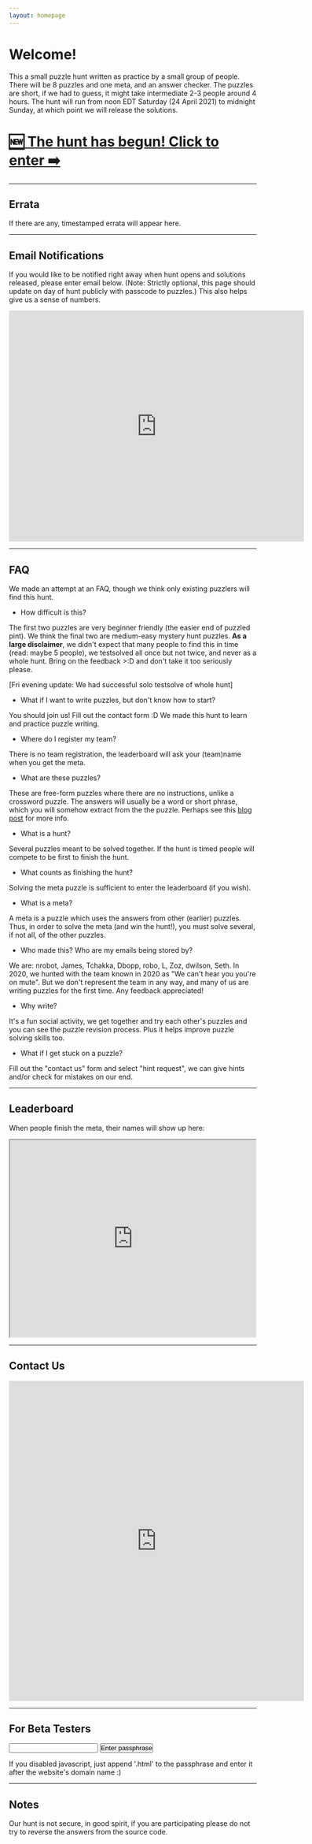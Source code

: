 ```yaml
---
layout: homepage 
---
```



# Welcome!

This a small puzzle hunt written as practice by a small group of people. There
will be 8 puzzles and one meta, and an answer checker. The puzzles are short, if
we had to guess, it might take intermediate 2-3 people around 4 hours. 
The hunt will run from noon EDT Saturday (24 April 2021) to midnight Sunday, at
which point we will release the solutions. 

# [🆕 The hunt has begun! Click to enter ➡️ ]({{site.baseurl}}/Welcome%20to%20mini%20hunt!.html)


<!--<h2><p style="text-align: center;">Hunt will begin in:</p></h2>-->
<!--<div class="countdown" id="countdown">-->
<!--<ul>-->
<!--<li><span id="days"></span><br>days</li>-->
<!--<li><span id="hours"></span><br>Hours</li>-->
<!--<li><span id="minutes"></span><br>Minutes</li>-->
<!--<li><span id="seconds"></span><br>Seconds</li>-->
<!--</ul>-->
<!--</div>-->

---

## Errata

If there are any, timestamped errata will appear here.

---

## Email Notifications 

If you would like to be notified right away when hunt opens and solutions
released, please enter email below. (Note: Strictly optional, this page should
update on day of hunt publicly with passcode to puzzles.) This also helps give us a sense
of numbers.

<iframe
src="https://docs.google.com/forms/d/e/1FAIpQLSddbKOTJN2E_08dYiGlicGEMlBbXj4gFeyfdSeHHt9oPgk2MQ/viewform?embedded=true"
width="600" height="469" frameborder="0" marginheight="0"
marginwidth="0">Loading…</iframe>


---

## FAQ

We made an attempt at an FAQ, though we think only existing puzzlers will find
this hunt. 

- How difficult is this?

The first two puzzles are very beginner friendly (the easier end of
puzzled pint). We think the final two are medium-easy mystery hunt puzzles. **As a
large disclaimer**, we didn't expect that many people to find this in time
(read: maybe 5 people), we testsolved all once but not twice, and never as a
whole hunt. Bring on the feedback >:D and don't take it too seriously please.

[Fri evening update: We had successful solo testsolve of whole hunt]

- What if I want to write puzzles, but don't know how to start?

You should join us! Fill out the contact form :D We made this hunt to learn and
practice puzzle writing.

- Where do I register my team?

There is no team registration, the leaderboard will ask your
(team)name when you get the meta. 

- What are these puzzles?

These are free-form puzzles where there are no instructions, unlike a crossword
puzzle. The answers will usually be a word or short phrase, which you will
somehow extract from the the puzzle. Perhaps see this [blog
post](https://blog.vero.site/post/puzzlehunts) for more info.

- What is a hunt?

Several puzzles meant to be solved together. If the hunt is timed people will
compete to be first to finish the hunt.

- What counts as finishing the hunt?

Solving the meta puzzle is sufficient to enter the leaderboard (if you wish).

- What is a meta?

A meta is a puzzle which uses the answers from other (earlier) puzzles.
Thus, in order to solve the meta (and win the hunt!), you must solve several, if
not all, of the other puzzles.

- Who made this? Who are my emails being stored by? 

We are: nrobot, James, Tchakka, Dbopp, robo, L, Zoz, dwilson, Seth. In 2020, we
hunted with the team known in 2020 as "We can't hear you you're on mute". But we
don't represent the team in any way, and many of us are writing puzzles for the
first time. Any feedback appreciated!

- Why write?

It's a fun social activity, we get together and try each other's puzzles and you
can see the puzzle revision process. Plus it helps improve puzzle solving skills
too. 

- What if I get stuck on a puzzle?

Fill out the "contact us" form and select "hint request", we can give hints and/or check for mistakes on
our end.

---

## Leaderboard

When people finish the meta, their names will show up here:

<iframe src="https://docs.google.com/spreadsheets/d/e/2PACX-1vTx5MtV4QKFO5hq7QppPUx2qEvJV29TNfVR80uxloN7fPoFcjyl3qHpCY8d5ZBkIgfYlHJFldXvXIKN/pubhtml?gid=318061438&amp;single=true&amp;widget=true&amp;headers=false" width="500" height="400"></iframe>

---


## Contact Us

<iframe
src="https://docs.google.com/forms/d/e/1FAIpQLSecPTIR03lfSIbjxPjdts8dzLb5_fOnueDb78aLXT0z6CKyBw/viewform?embedded=true"
width="600" height="650" frameborder="0" marginheight="0"
marginwidth="0">Loading…</iframe>


---

## For Beta Testers

<form id="form" onsubmit="return false;">
<input style="padding:0px" type="text" id="submitpass" size="20"/>
<input style="padding:0px" type="submit" value='Enter passphrase' onclick="makeURL();" />
</form>
<div id='divurl'></div>
<noscript>
If you disabled javascript, just append '.html' to the passphrase and enter it
after the website's domain name :)
</noscript>
<br>

---

## Notes

Our hunt is not secure, in good spirit, if you are participating please do not
try to reverse the answers from the source code.

<script>
function makeURL() {
    passphrase = document.getElementById("submitpass").value;
    divurl = document.getElementById('divurl');
    html = '<br><h3>If the passphrase is correct, this URL will work: <br><br>';
    html += '<a href="' + String(passphrase) + '.html">Link</a>';
    html += '<br><br>Otherwise you will get a 404 error</h3>'; 
    divurl.innerHTML = html;
}
</script>

